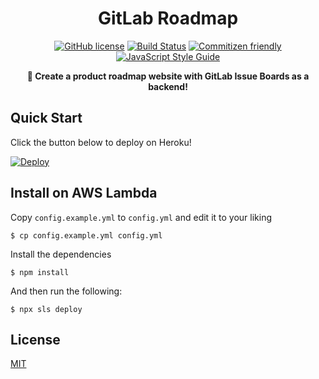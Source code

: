 <h1 align="center">GitLab Roadmap</h1>

<p align="center">
<a href="https://github.com/Filiosoft/gitlab-roadmap/blob/master/LICENSE"><img src="https://img.shields.io/github/license/Filiosoft/gitlab-roadmap.svg" alt="GitHub license"></a>
<a href="https://travis-ci.com/Filiosoft/gitlab-roadmap"><img src="https://travis-ci.com/Filiosoft/gitlab-roadmap.svg?branch=master" alt="Build Status"></a>
<a href="http://commitizen.github.io/cz-cli/"><img src="https://img.shields.io/badge/commitizen-friendly-brightgreen.svg" alt="Commitizen friendly"></a>
<a href="https://standardjs.com"><img src="https://img.shields.io/badge/code_style-standard-brightgreen.svg" alt="JavaScript Style Guide"></a>

</p>
<p align="center"><b>📢 Create a product roadmap website with GitLab Issue Boards as a backend!</b></p>

## Quick Start

Click the button below to deploy on Heroku!

[![Deploy](https://www.herokucdn.com/deploy/button.svg)](https://heroku.com/deploy)

## Install on AWS Lambda

Copy `config.example.yml` to `config.yml` and edit it to your liking

```
$ cp config.example.yml config.yml
```

Install the dependencies

```
$ npm install
```

And then run the following:

```
$ npx sls deploy
```

## License

[MIT](LICENSE)
